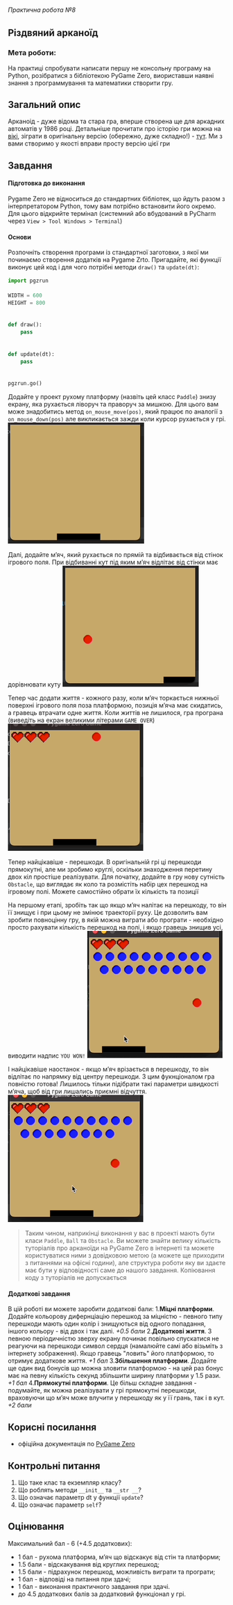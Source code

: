 ###### Практична робота №8
## Різдвяний арканоїд

### Мета роботи:
На практиці спробувати написати першу не консольну програму на Python, розібратися з бібліотекою PyGame Zero, виориставши наявні знання з программування та математики створити гру.

## Загальний опис
Арканоід - дуже відома та стара гра, вперше створена ще для аркадних автоматів у 1986 році. Детальніше прочитати про історію гри можна на [вікі](https://en.wikipedia.org/wiki/Arkanoid), зіграти в оригінальну версію (обережно, дуже складно!) - [тут](https://www.free80sarcade.com/arkanoid.php). Ми з вами створимо у якості вправи просту версію цієї гри

## Завдання

#### Підготовка до виконання

Pygame Zero не відноситься до стандартних бібліотек, що йдуть разом з інтерпретатором Python, тому вам потрібно встановити його окремо. Для цього відкрийте термінал (системний або вбудований в PyCharm через `View > Tool Windows > Terminal`)


#### Основи

Розпочніть створення програми із стандартної заготовки, з якої ми починаємо створення додатків на Pygame Zrto. Пригадайте, які функції виконує цей код і для чого потрібні методи `draw()` та `update(dt)`:

```Python
import pgzrun

WIDTH = 600
HEIGHT = 800


def draw():
    pass


def update(dt):
    pass


pgzrun.go()
```

Додайте у проект рухому платформу (назвіть цей класс `Paddle`) знизу екрану, яка рухається ліворуч та праворуч за мишкою. Для цього вам може знадобитись метод `on_mouse_move(pos)`, який працює по аналогії з `on_mouse_down(pos)` але викликається зажди коли курсор рухається у грі.
![](res/arcanoid_1.gif)

Далі, додайте мʼяч, який рухається по прямій та відбивається від стінок ігрового поля. При відбиванні кут під яким мʼяч відлітає від стінки має дорівнювати куту
![](res/arcanoid_2.gif)

Тепер час додати життя - кожного разу, коли мʼяч торкається нижньої поверхні ігрового поля поза платформою, позиція мʼяча має скидатись, а гравець втрачати одне життя. Коли життів не лишилося, гра програна (виведіть на екран великими літерами `GAME OVER`)
![](res/arcanoid_3.gif)


Тепер найцікавіше - перешкоди. В оригінальній грі ці перешкоди прямокутні, але ми зробимо круглі, оскільки знаходження перетину двох кіл простіше реалізувати. Для початку, додайте в гру нову сутність `Obstacle`, що виглядає як коло та розмістіть набір цех перешкод на ігровому полі. Можете самостійно обрати їх кількість та позиції

На першому етапі, зробіть так що якщо мʼяч налітає на перешкоду, то він її знищує і при цьому не змінює траекторії руху. Це дозволить вам зробити повноцінну гру, в якій можна виграти або програти - необхідно просто рахувати кількість перешкод на полі, і якщо гравець знищив усі, виводити надпис `YOU WON!`
![](res/arcanoid_4.gif)

І найцікавіше наостанок - якщо мʼяч врізається в перешкоду, то він відлітає по напрямку від центру перешкоди. З цим фукнціоналом гра повністю готова! Лишилось тільки підібрати такі параметри швидкості мʼяча, щоб від гри лишались приємні відчуття.
![](res/arcanoid_5.gif)


> Таким чином, наприкінці виконання у вас в проекті мають бути класи `Paddle`, `Ball` та `Obstacle`. Ви можете знайти велику кількість туторіалів про арканоїди на PyGame Zero в інтернеті та можете користуватися ними з довідковою метою (а можете ще приходити з питаннями на офісні години), але структура роботи яку ви здаєте має бути у відповідності саме до нашого завдання. Копіювання коду з туторіалів не допускається

#### Додаткові завдання

В цій роботі ви можете заробити додаткові бали:
1.**Міцні платформи**. Додайте кольорову дифернціацію перешкод за міцністю - певного типу перешкоди мають один колір і знищуються від одного попадання, іншого кольору - від двох і так далі. _+0.5 бали_
2.**Додаткові життя**. З певною періодичністю зверху екрану починає повільно спускатися не реагуючи на перешкоди символ сердця (намалюйте самі або візьміть з інтернету зображення). Якщо гравець "ловить" його платформою, то отримує додаткове життя. _+1 бал_
3.**Збільшення платформи**. Додайте ще один вид бонусів що можна зловити платформою - на цей раз бонус має на певну кількість секунд збільшити ширину платформи у 1.5 рази. _+1 бал_
4.**Прямокутні платформи**. Це більш складне завдання - подумайте, як можна реалізувати у грі прямокутні перешкоди, враховуючи що мʼяч може влучити у перешкоду як у її грань, так і в кут. _+2 бали_

## Корисні посилання
- офіційна документація по [PyGame Zero](https://pygame-zero.readthedocs.io/en/stable/introduction.html)

## Контрольні питання
1. Що таке клас та екземпляр класу?
2. Що роблять методи `__init__`  та `__str __`?
3. Що означає параметр dt у функції `update`?
4. Що означає параметр `self`?

## Оцінювання
Максимальний бал - 6 (+4.5 додаткових):
- 1 бал - рухома платформа, мʼяч що відскакує від стін та платформи;
- 1.5 бали - відскакування від круглих перешкод;
- 1.5 бали - підрахунок перешкод, можливість виграти та програти;
- 1 бал - відповіді на питання при здачі;
- 1 бал - виконання практичного завдання при здачі.
- до 4.5 додаткових балів за додатковий функціонал у грі.

